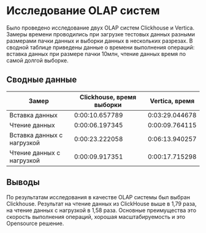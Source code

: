 # Исследование OLAP систем

Было проведено исследование двух OLAP систем Clickhouse и Vertica.
Замеры времени проводились при загрузке тестовых данных разными размерами пачки данных и выборки данных в нескольких разрезах.
В сводной таблице приведены данные о времени выполнения операций: вставка данных при размере пачки 10млн, чтение данных время по самой долгой выборке.

## Сводные данные

| Замер                      | Clickhouse, время выборки | Vertica, время  |
|----------------------------|---------------------------|-----------------|
| Вставка данных             | 0:00:10.657789            | 0:03:29.044678  |
| Чтение данных              | 0:00:06.197345            | 0:00:09.764115  |
| Вставка данных с нагрузкой | 0:00:23.222058            | 0:06:13.940257  |
| Чтение данных с нагрузкой  | 0:00:09.917351            | 0:00:17.715298  |

## Выводы
По результатам исследования в качестве OLAP системы был выбран Clickhouse. 
Результат на чтение данных из ClickHouse выше в 1,79 раза, на чтение данных с нагрузкой в 1,58 раза.
Основные преимущества это скорость выполнения операций, хорошая масштабируемость и это Opensource решение.
 